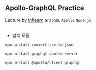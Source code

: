 ## Apollo-GraphQL Practice

Lecture by [Inflearn](https://www.inflearn.com/course/%EC%96%84%ED%8C%8D%ED%95%9C-graphql-apollo/dashboard)
`GraphQL` `Apollo` `Node.js`
<br></br>

- 설치 모듈

```bash
npm install convert-csv-to-json
```

```bash
npm install graphql apollo-server
```

```bash
npm install @apollo/client graphql
```
